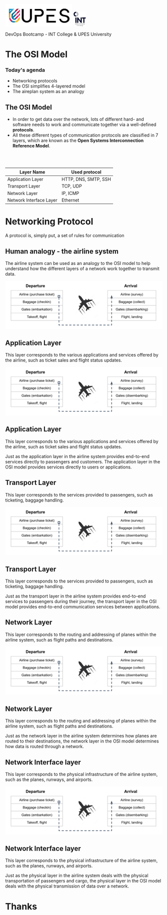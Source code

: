 [comment]: # (mdslides presentation.md --include media)

[comment]: # (THEME = white)
[comment]: # (CODE_THEME = base16/zenburn)
[comment]: # (The list of themes is at https://revealjs.com/themes/)
[comment]: # (The list of code themes is at https://highlightjs.org/)

[comment]: # (controls: true)
[comment]: # (keyboard: true)
[comment]: # (markdown: { smartypants: true })
[comment]: # (hash: false)
[comment]: # (respondToHashChanges: false)
[comment]: # (width: 1500)
[comment]: # (height: 1000)

![](media/upes.png)   <img src="media/int.png" width="8%">


DevOps Bootcamp - INT College & UPES University

# The OSI Model


[comment]: # (!!!)

### Today's agenda

- Networking protocols
- The OSI simplifies 4-layered model
- The aireplan system as an analogy


[comment]: # (!!!)

## The OSI Model

- In order to get data over the network, lots of different hard- and software needs to work and communicate together via a well-defined **protocols**.
- All these different types of communication protocols are classified in 7 layers, which are known as the **Open Systems Interconnection Reference Model**.

<br><br>

| Layer Name      | Used protocol  |
| ----------- | ----------- |
| Application Layer     | HTTP, DNS, SMTP, SSH       |
| Transport Layer     | TCP, UDP       |
| Network Layer     | IP, ICMP       |
| Network Interface Layer     | Ethernet       |

[comment]: # (!!!)

# Networking Protocol

A protocol is, simply put, a set of rules for communication


[comment]: # (!!!)

## Human analogy - the airline system

The airline system can be used as an analogy to the OSI model to help understand how the different layers of a network work together to transmit data.


![](media/airline.png)

[comment]: # (!!! data-auto-animate)

## Application Layer

This layer corresponds to the various applications and services offered by the airline, such as ticket sales and flight status updates.

![](media/airline.png)

[comment]: # (!!! data-auto-animate)

## Application Layer

This layer corresponds to the various applications and services offered by the airline, such as ticket sales and flight status updates.


Just as the application layer in the airline system provides end-to-end services directly to passengers and customers. The application layer in the OSI model provides services directly to users or applications.

[comment]: # (!!! data-auto-animate)

## Transport Layer

This layer corresponds to the services provided to passengers, such as ticketing, baggage handling.

![](media/airline.png)

[comment]: # (!!! data-auto-animate)

## Transport Layer

This layer corresponds to the services provided to passengers, such as ticketing, baggage handling.


Just as the transport layer in the airline system provides end-to-end services to passengers during their journey, the transport layer in the OSI model provides end-to-end communication services between applications.

[comment]: # (!!! data-auto-animate)

## Network Layer

This layer corresponds to the routing and addressing of planes within the airline system, such as flight paths and destinations.

![](media/airline.png)

[comment]: # (!!! data-auto-animate)

## Network Layer

This layer corresponds to the routing and addressing of planes within the airline system, such as flight paths and destinations.


Just as the network layer in the airline system determines how planes are routed to their destinations, the network layer in the OSI model determines how data is routed through a network.


[comment]: # (!!! data-auto-animate)


## Network Interface layer

This layer corresponds to the physical infrastructure of the airline system, such as the planes, runways, and airports.

![](media/airline.png)

[comment]: # (!!! data-auto-animate)


## Network Interface layer

This layer corresponds to the physical infrastructure of the airline system, such as the planes, runways, and airports.


Just as the physical layer in the airline system deals with the physical transportation of passengers and cargo, the physical layer in the OSI model deals with the physical transmission of data over a network.

[comment]: # (!!! data-auto-animate)


# Thanks

[comment]: # (!!! data-background-color="aquamarine")

